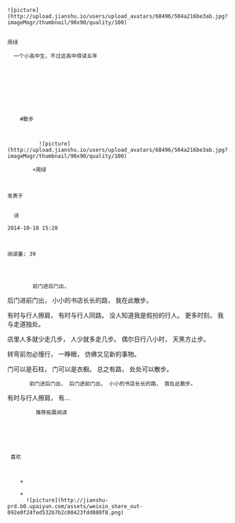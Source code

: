 
    
  
    ![picture](http://upload.jianshu.io/users/upload_avatars/68496/504a216be3ab.jpg?imageMogr/thumbnail/90x90/quality/100)
    

    周绿
  
      一个小高中生，不过这高中得读五年

  
  
    
  


    
      
        #散步
        
          
            
              ![picture](http://upload.jianshu.io/users/upload_avatars/68496/504a216be3ab.jpg?imageMogr/thumbnail/90x90/quality/100)
            
            +周绿
        
        
    
    发表于 

    
      诗

    2014-10-18 15:28

    

    阅读量: 39
  


        
            前门进后门出，
后门进前门出，
小小的书店长长的路，
我在此散步。

  有时与行人擦肩，
有时与行人同路。
没人知道我是假扮的行人。
更多时刻，
我与走道独处。

  店里人多就少走几步，
人少就多走几步。
偶尔日行八小时，
天黑方止步。

  转弯前勿必慢行，
一睁眼，
仿佛又见新的事物。

  门可以是石柱，
门可以是衣橱。
总之有路，
处处可以散步。


        
           前门进后门出， 后门进前门出， 小小的书店长长的路， 我在此散步。 
 有时与行人擦肩， 有...
      
    
    
      
      
      
          
             推荐拓展阅读
        
      
    
    
      
          
     喜欢

      
      
        +
                  
        +
          ![picture](http://jianshu-prd.b0.upaiyun.com/assets/weixin_share_out-092e0f24fed532b7b2c00423fdd080f8.png)
        
      
    
  


